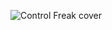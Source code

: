 ![Control Freak cover](https://github.com/user-attachments/assets/ac80755f-de7f-4a79-99d0-c76755cb9303)
